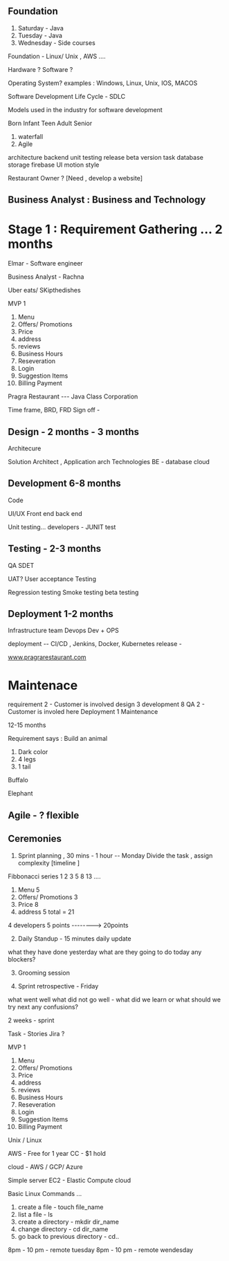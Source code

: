 ## Foundation 

1. Saturday - Java 
2. Tuesday - Java 
3. Wednesday -  Side courses 


Foundation - Linux/ Unix , AWS ....




Hardware ? 
Software ? 

Operating System? 
examples : Windows, Linux, Unix, IOS, MACOS 


Software Development Life Cycle - SDLC 

Models used in the industry for software development 


Born 
Infant 
Teen 
Adult 
Senior





1. waterfall 
2. Agile 

architecture
backend
unit testing
release beta version
task
database
storage
firebase
UI
motion style






Restaurant Owner ? [Need , develop a website] 

## Business Analyst : Business and Technology 
# Stage 1 : Requirement Gathering ...        2 months 


Elmar - Software engineer  


Business Analyst  - Rachna  

Uber eats/ SKipthedishes 


MVP 1 
1. Menu 
2. Offers/ Promotions 
3. Price
4. address 
5. reviews 
6. Business Hours 
7. Reseveration 
8. Login 
9. Suggestion Items 
10. Billing Payment 

Pragra Restaurant               ---            Java Class Corporation 

Time frame,
BRD, FRD
Sign off -  



## Design                           - 2 months - 3 months 

Architecure 

Solution Architect , Application arch
Technologies 
BE - 
database
cloud 




## Development                          6-8 months 
Code 


UI/UX
Front end
back end 

Unit testing... developers   - JUNIT test



## Testing       - 2-3 months 

QA 
SDET

UAT? User acceptance Testing

Regression testing 
Smoke testing 
beta testing 




## Deployment                       1-2 months 
Infrastructure team 
Devops   Dev + OPS

deployment   -- CI/CD , Jenkins,    Docker, Kubernetes 
release - 

www.pragrarestaurant.com






# Maintenace 





























requirement     2           - Customer is involved 
design          3
development     8
QA              2            - Customer is involed here 
Deployment      1
Maintenance     


12-15 months 

Requirement says : 
Build an animal
1. Dark color 
2. 4 legs 
3. 1 tail 


Buffalo 




Elephant 



## Agile  - ? flexible 

## Ceremonies
1. Sprint planning ,  30 mins - 1 hour          -- Monday 
Divide the task , assign complexity [timeline ]


Fibbonacci series     1 2 3 5 8 13 ....
1. Menu                             5
2. Offers/ Promotions               3
3. Price                            8
4. address                          5
total = 21


4 developers  5 points --------> 20points 



2. Daily Standup  - 15 minutes 
daily update 

what they have done yesterday 
what are they going to do today 
any blockers? 



3. Grooming session 


4. Sprint retrospective   - Friday 

what went well 
what did not go well            - 
what did we learn or what should we try next 
any confusions? 















2 weeks - sprint 

Task - Stories 
Jira ? 



MVP 1
1. Menu
2. Offers/ Promotions
3. Price
4. address
5. reviews
6. Business Hours
7. Reseveration
8. Login
9. Suggestion Items
10. Billing Payment 




Unix / Linux 


AWS - Free for 1 year
CC - $1 hold 


cloud -    AWS / GCP/ Azure 



Simple server 
EC2 - Elastic Compute cloud 



Basic Linux Commands ... 


1. create a file - touch file_name
2. list a file   - ls 
3. create a directory - mkdir dir_name
4. change directory - cd dir_name
5. go back to previous directory - cd.. 


8pm - 10 pm - remote tuesday 
8pm - 10 pm - remote wendesday 
























































